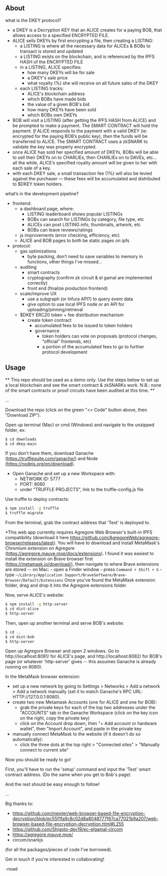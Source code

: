 ## About

what is the DKEY protocol?
- a DKEY is a Decryption KEY that an ALICE creates for a paying BOB, that allows access to a specified ENCRYPTED FILE.
- ALICE sells DKEYs by first encrypting a file, then creating a LISTING:
    - a LISTING is where all the necessary data for ALICEs & BOBs to transact is stored and updated 
    - a LISTING exists on the blockchain, and is referenced by the IPFS HASH of the ENCRYPTED FILE
    - in a LISTING, ALICE specifies:
        - how many DKEYs will be for sale
        - a DKEY's sale price
        - what royalty (%) she will receive on all future sales of the DKEY
    - each LISTING tracks:
        - ALICE's blockchain address
        - which BOBs have made bids
        - the value of a given BOB's bid
        - how many DKEYs have been sold
        - which BOBs own DKEYs
- BOB will visit a LISTING (after getting the IPFS HASH from ALICE) and be prompted to make a payment. The SMART CONTRACT will hold the payment. *If* ALICE responds to the payment with a valid DKEY (ie: encrypted for the paying BOB’s public key), *then* the funds will be transferred to ALICE. The SMART CONTRACT uses a zkSNARK to validate the key was properly encrypted. 
- once ALICE has sold her specified amount of DKEYs, BOBs will be able to sell their DKEYs on to CHARLIEs, then CHARLIEs on to DAVEs, etc… all the while, ALICE’s specified royalty amount will be given to her with each sale of a key.
- with each DKEY sale, a small transaction fee (1%) will also be levied against the purchaser — these fees will be accumulated and distributed to $DKEY token holders.

what’s in the development pipeline?
- frontend:
    - a dashboard page, where:
        - LISTING leaderboard shows popular LISTINGs
        - BOBs can search for LISTINGs by category, file type, etc
        - ALICEs can post LISTING info, thumbnails, artwork, etc
        - BOBs can leave reviews/ratings
    - js improvements (error checking, efficiency, etc)
    - ALICE and BOB pages to both be static pages on ipfs
- protocol:
    - gas optimizations
        - byte packing, don’t need to save variables to memory in functions, other things I've missed...
    - auditing
        - smart contracts
        - cryptography (confirm zk circuit & el gamal are implemented correctly)
        - front end (finalize production frontend)
    - scale/improve UX
        - use a subgraph (or Infura API?) to query event data
        - give option to use local IPFS node *or* an API for uploading/pinning/retrieval
    - $DKEY ERC20 token + fee distribution mechanism
        - create token contract
            - accumulated fees to be issued to token holders
            - governance
                - token holders can vote on proposals (protocol changes, “official” frontends, etc)
                - a portion of the accumulated fees to go to further protocol development

## Usage

** This repo should be used as a demo only. Use the steps below to set up a local blockchain and see the smart contract & zkSNARKs work. N.B.: none of the smart contracts or proof circuits have been audited at this time. **

...

Download the repo (click on the green "<> Code" button above, then "Download ZIP"). 

Open up terminal (Mac) or cmd (Windows) and navigate to the unzipped folder, ex:
```bash
$ cd downloads
$ cd dkey-main
```

If you don't have them, download Ganache (https://trufflesuite.com/ganache/) and Node (https://nodejs.org/en/download).
- Open Ganache and set up a new Workspace with:
    - NETWORK ID: 5777
    - PORT: 8080
    - under "TRUFFLE PROJECTS", link to the truffle-config.js file

Use truffle to deploy contracts:
```bash
$ npm install -g truffle
$ truffle migrate
```

From the terminal, grab the contract address that 'Test' is deployed to.

*This web app currently requires Agregore Web Browser's built-in IPFS compatibility (download it here https://github.com/AgregoreWeb/agregore-browser/releases/latest). You will have to download and install MetaMask's Chromium extension on Agregore (https://agregore.mauve.moe/docs/extensions). I found it was easiest to install the extension on Brave browser first (https://metamask.io/download/), then navigate to where Brave extensions are stored -- on Mac:
    - open a Finder window
    - press `Command + Shift + G`
    - type `~/Library/Application Support/BraveSoftware/Brave-Browser/Default/Extensions`
Once you've found the MetaMask extension folder, drag and drop it into the Agregore extensions folder.

Now, serve ALICE's website:
```bash
$ npm install -g http-server
$ cd dist-alice
$ http-server
```

Then, open up another terminal and serve BOB's website:
```bash
$ cd ..
$ cd dist-bob
$ http-server
```

Open up Agregore Browser and open 2 windows. Go to http://localhost:8081/ for ALICE's page, and http://localhost:8082/ for BOB's page (or whatever 'http-server' gives -- this assumes Ganache is already running on 8080).

In the MetaMask browser extension: 
- set up a new network by going to Settings > Networks > Add a network > Add a network manually (set it to match Ganache's RPC URL: HTTP://127.0.0.1:8080).
- create two new Metamask Accounts (one for ALICE and one for BOB): 
    - grab the private keys for each of the top two addresses under the "ACCOUNTS" tab in the Ganache Workspace (click on the key icon on the right, copy the private key)
    - click on the Account drop down, then "+ Add account or hardware wallet", then "Import Account", and paste in the private key
- manually connect MetaMask to the website (if it doesn't do so automatically):
    - click the three dots at the top right > "Connected sites" > "Manually connect to current site"

Now you should be ready to go!

First, you'll have to run the 'setup' command and input the 'Test' smart contract address.
(Do the same when you get to Bob's page)

And the rest should be easy enough to follow! 

...

Big thanks to:
- https://github.com/meixler/web-browser-based-file-encryption-decryption/blob/ec55f1fa9c8c02d8a8048777f67ca77021b9a207/web-browser-based-file-encryption-decryption.html#L255
- https://github.com/Shigoto-dev19/ec-elgamal-circom
- https://agregore.mauve.moe/
- circom/snarkjs

(for all the packages/pieces of code I've borrowed).

Get in touch if you're interested in collaborating!

-noad